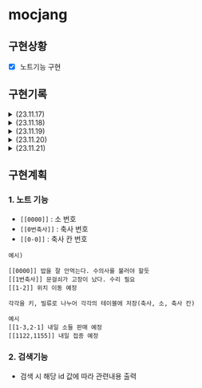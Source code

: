 # mocjang

## 구현상황
- [x] 노트기능 구현
## 구현기록

<details>
<summary>(23.11.17)</summary>

- [ ] 테스팅 및 예외 설정

- 추가 아이디어
  - 잘못된 입력이 존재 할 시, 메시지를 전송해야하지 않을까?
    - 누락된 값을 알려줘야 착오가 없기 때문이다.
    - 이는 db에서 찾거나, 문자열 형태에서 잡아야 하겠다.

</details>

<details>
<summary>(23.11.18)</summary>

</details>

<details>
<summary>(23.11.19)</summary>

</details>

<details>
<summary>(23.11.20)</summary>

</details>

<details>
<summary>(23.11.21)</summary>

</details>

## 구현계획
### 1. 노트 기능
- ```[[0000]]``` : 소 번호
- ```[[0번축사]]``` : 축사 번호
- ```[[0-0]]``` : 축사 칸 번호

```
예시)

[[0000]] 밥을 잘 안먹는다. 수의사를 불러야 할듯
[[1번축사]] 문걸쇠가 고장이 났다. 수리 필요
[[1-2]] 위치 이동 예정

각각을 키, 빌류로 나누어 각각의 테이블에 저장(축사, 소, 축사 칸)
```


```
예시
[[1-3,2-1] 내일 소들 판매 예정
[[1122,1155]] 내일 접종 예정
```
### 2. 검색기능
- 검색 시 해당 id 값에 따라 관련내용 출력
